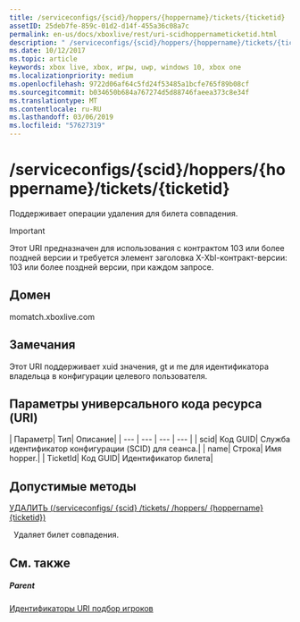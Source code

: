 ```yaml
---
title: /serviceconfigs/{scid}/hoppers/{hoppername}/tickets/{ticketid}
assetID: 25deb7fe-859c-01d2-d14f-455a36c08a7c
permalink: en-us/docs/xboxlive/rest/uri-scidhoppernameticketid.html
description: " /serviceconfigs/{scid}/hoppers/{hoppername}/tickets/{ticketid}"
ms.date: 10/12/2017
ms.topic: article
keywords: xbox live, xbox, игры, uwp, windows 10, xbox one
ms.localizationpriority: medium
ms.openlocfilehash: 9722d06af64c5fd24f53485a1bcfe765f89b08cf
ms.sourcegitcommit: b034650b684a767274d5d88746faeea373c8e34f
ms.translationtype: MT
ms.contentlocale: ru-RU
ms.lasthandoff: 03/06/2019
ms.locfileid: "57627319"
---
```

# <a name="serviceconfigsscidhoppershoppernameticketsticketid"></a>/serviceconfigs/{scid}/hoppers/{hoppername}/tickets/{ticketid}

Поддерживает операции удаления для билета совпадения.

> [!IMPORTANT]
> Этот URI предназначен для использования с контрактом 103 или более поздней версии и требуется элемент заголовка X-Xbl-контракт-версии: 103 или более поздней версии, при каждом запросе.

<a id="ID4ER"></a>


## <a name="domain"></a>Домен
momatch.xboxlive.com  
<a id="ID4EW"></a>


## <a name="remarks"></a>Замечания
Этот URI поддерживает xuid значения, gt и me для идентификатора владельца в конфигурации целевого пользователя.  
<a id="ID4E2"></a>


## <a name="uri-parameters"></a>Параметры универсального кода ресурса (URI)

| Параметр| Тип| Описание|
| --- | --- | --- | --- |
| scid| Код GUID| Служба идентификатор конфигурации (SCID) для сеанса.|
| name| Строка| Имя hopper.|
| TicketId| Код GUID| Идентификатор билета|

<a id="ID4EJC"></a>


## <a name="valid-methods"></a>Допустимые методы

[УДАЛИТЬ (/serviceconfigs/ {scid} /tickets/ /hoppers/ {hoppername} {ticketid})](uri-scidhoppernameticketiddelete.md)

&nbsp;&nbsp;Удаляет билет совпадения.

<a id="ID4ETC"></a>


## <a name="see-also"></a>См. также

<a id="ID4EVC"></a>


##### <a name="parent"></a>Parent  

[Идентификаторы URI подбор игроков](atoc-reference-matchtickets.md)
